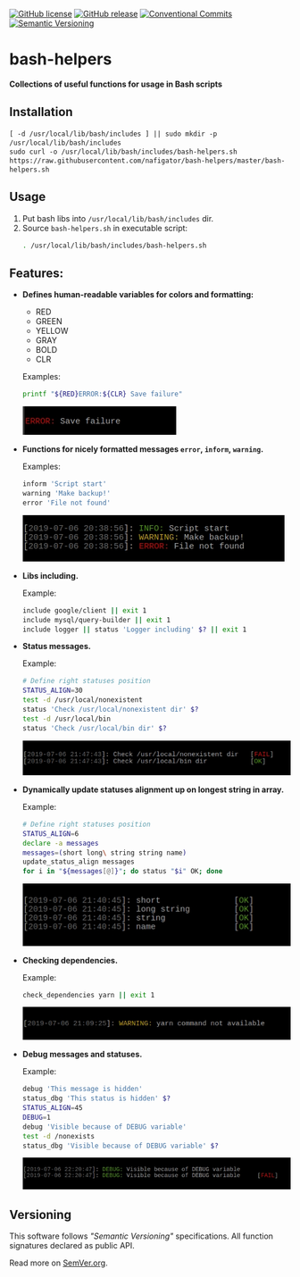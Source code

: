 [![GitHub license][License img]][License src] [![GitHub release][Release img]][Release src] [![Conventional Commits][Conventional commits badge]][Conventional commits src] [![Semantic Versioning][Versioning img]][Versioning src]
# bash-helpers
**Collections of useful functions for usage in Bash scripts**

## Installation

	[ -d /usr/local/lib/bash/includes ] || sudo mkdir -p /usr/local/lib/bash/includes
	sudo curl -o /usr/local/lib/bash/includes/bash-helpers.sh https://raw.githubusercontent.com/nafigator/bash-helpers/master/bash-helpers.sh

## Usage
1. Put bash libs into `/usr/local/lib/bash/includes` dir.
2. Source `bash-helpers.sh` in executable script:
	```bash
	. /usr/local/lib/bash/includes/bash-helpers.sh
	```
## Features:
* **Defines human-readable variables for colors and formatting:**
	- RED
	- GREEN
	- YELLOW
	- GRAY
	- BOLD
	- CLR
	
	Examples:
	```bash
	printf "${RED}ERROR:${CLR} Save failure"
	```
	![Colors definition][Colors definition img]
* **Functions for nicely formatted messages `error`, `inform`, `warning`.**

	Examples:
	```bash
	inform 'Script start'
	warning 'Make backup!'
	error 'File not found'
	```
	![Messages formatting][Messages formatting img]
* **Libs including.**

	Example:
	```bash
	include google/client || exit 1
	include mysql/query-builder || exit 1
	include logger || status 'Logger including' $? || exit 1
	```
* **Status messages.**

	Example:
	```bash
	# Define right statuses position 
	STATUS_ALIGN=30
	test -d /usr/local/nonexistent
	status 'Check /usr/local/nonexistent dir' $?
	test -d /usr/local/bin
	status 'Check /usr/local/bin dir' $?
	```
	![Status messages][Status messages img]
* **Dynamically update statuses alignment up on longest string in array.**

	Example:
	```bash
	# Define right statuses position
	STATUS_ALIGN=6
	declare -a messages
	messages=(short long\ string string name)
	update_status_align messages
	for i in "${messages[@]}"; do status "$i" OK; done
	```
	![Status messages alignment update][Status messages alignment update img]
* **Checking dependencies.**

	Example:
	```bash
	check_dependencies yarn || exit 1
	```
	![Check dependencies][Check dependencies img]
* **Debug messages and statuses.**

	Example:
	```bash
	debug 'This message is hidden'
    status_dbg 'This status is hidden' $?
    STATUS_ALIGN=45
    DEBUG=1
    debug 'Visible because of DEBUG variable'
    test -d /nonexists
    status_dbg 'Visible because of DEBUG variable' $?
	```
	![Debug messages][Debug messages img]

## Versioning
This software follows *"Semantic Versioning"* specifications. All function signatures declared as public API.

Read more on [SemVer.org](http://semver.org).

[Conventional commits src]: https://conventionalcommits.org
[Conventional commits badge]: https://img.shields.io/badge/Conventional%20Commits-1.0.0-yellow.svg
[Release img]: https://img.shields.io/badge/release-0.8.0-orange.svg
[Release src]: https://github.com/nafigator/bash-helpers
[License img]: https://img.shields.io/badge/license-MIT-brightgreen.svg
[License src]: https://tldrlegal.com/license/mit-license
[Versioning img]: https://img.shields.io/badge/Semantic%20Versioning-2.0.0-brightgreen.svg
[Versioning src]: https://semver.org
[Colors definition img]: https://raw.githubusercontent.com/nafigator/bash-helpers/master/images/colors-definition.jpg
[Messages formatting img]: https://raw.githubusercontent.com/nafigator/bash-helpers/master/images/messages-formatting.jpg
[Status messages img]: https://raw.githubusercontent.com/nafigator/bash-helpers/master/images/status-messages.jpg
[Check dependencies img]: https://raw.githubusercontent.com/nafigator/bash-helpers/master/images/check-dependencies.jpg
[Status messages alignment update img]: https://raw.githubusercontent.com/nafigator/bash-helpers/master/images/dynamically-update-status-alignment.jpg
[Debug messages img]: https://raw.githubusercontent.com/nafigator/bash-helpers/master/images/debug-messages.jpg
